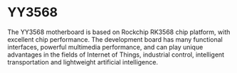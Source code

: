 # YY3568
The YY3568 motherboard is based on Rockchip RK3568 chip platform, with excellent chip performance. The development board has many functional interfaces, powerful multimedia performance, and can play unique advantages in the fields of Internet of Things, industrial control, intelligent transportation and lightweight artificial intelligence.
